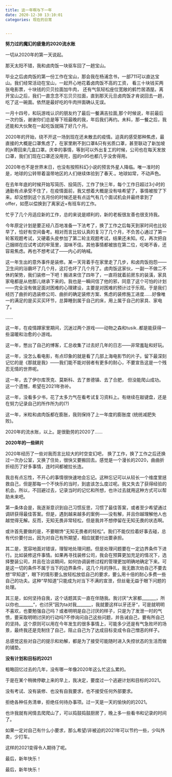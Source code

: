 ```yaml
---
title: 这一年啊与下一年
date: 2020-12-30 13:10:01
categories: 现在的日常


---
```




**努力过的魔幻的疲惫的2020流水账**

一切从2020年的第一天说起。

那天太阳不错，我和卤肉饭一块驱车回了一趟宝山。

毕业之后卤肉饭的第一份工作在宝山，那会我在杨浦念书，一部711可以直达宝山。我们经常活动在宝山，一起开心地花着卤肉饭不高的工资， 看三十块钱买两张电影票，十块钱的贝贝拉面加牛肉， 还有气氛轻松座位宽敞的鹤竹居酒屋。离开宝山之后，我们一直念念不忘贝贝拉面，直到那天元旦卤肉饭才肯说回去一趟，吃了这一碗面。依然是最好吃的牛肉拌面确认无误。

一月十四号，和玩游戏认识的朋友约了最后一餐满吉拉面,那个时候说，年前最后一次约饭，谢谢你们总是等下班最晚的我，年后我们再约。未料，那一餐之后，我还能和大伙聚在一起吃饭就隔了好几个月。

2020年的开始，绕不开这一场到现在还未散去的疫情。迫真的感受那种焦虑，最直接的大概是口罩焦虑了，在家里刷不到口罩&只有劣质口罩，甚至联动了新加坡的jk寄回来几盒口罩。庆幸的事情，等到可以外出复工的时候，公司也在每天发放口罩，我们们现在口罩还没用完，囤的n95也都几乎没舍得用。



2020年也不是世界末日，也没有按照科幻小说的预言外星人降临。唯一准时的是，地球的公转带着温带地区的人们继续体验到了春天.。地球如常，不动声色。

在去年年底的时候开始写简历、投简历，工作了快三年，每个工作日超过3小时的通勤有点承受不住了，在疫情面前，我又想着大概是没有啥希望了，事情被按了下来。却没想到这个五月份的时候还是有点运气有几个面试机会并最终拿到了offer，如愿以偿换到了离家近+有班车的工作。

忙乎了几个月适应新的工作，总的来说是顺利的，新的老板很友善也很支持我。

今年原定计划是要正经八百地准备一下法考了，换了工作之后每天到家时间也比较早了，恰好有空间备考。相对而言比较认真的复习了几个月，不负苦心通过了第一轮客观题考试，又硬着头皮参加了第二轮主观题考试，结果还未知。哎，再次把自己捆绑在应试考试的牢笼里，滋味不佳。其他事情都被放在第二位，吃喝不香，还容易焦虑。再也不想考试了——内心的呐喊。

这一年生出的意外事件是装修。某一天背着手在家里走了几步，和卤肉饭抱怨——卫生间的浴霸坏了几个月，这灯也坏了几个月了。卤肉饭这家伙，一副一不做二不休的架势，我们装修一下吧！搬进来住了四年了，一直将就着前房东的装潢，家具家电都是从他那儿继承下来的。我也是一瞬间信了他的邪，同意了这个可怕的计划——完全没有做足面对困难的心理建设，主要是对困难的预计过于乐观。于是我们经历了曲折的选装修公司、曲折的确定装修方案、焦虑的装修施工进度......好像唯一的满足的是买买买环节，总算睡到属于自己的床，用上属于自己的家具、家电了。

......

这一年，在疫情蹲家里期间，沉迷过两个游戏——动物之森和tusik..都是能获得一些温暖和治愈的小游戏。

这一年，憋出了自己的博客，汇总收集了过去好几年的日志——非常羞耻和好玩。

这一年，没怎么看电影，有点印象的就是看了几部上海电影节的片子。留下最深刻记忆的是《那就是我》——我们能不能对弱者有更多的耐心，不要宣告这是一个残忍无情的世界呢。

这一年，去了伊尔库茨克、莫斯科、去了景德镇、去了合肥， 但没能爬山成功。这一个遗憾，希望在2021年弥补。

这一年，没看多少书，花了太多力气在看考试复习资料上。有继续在敲键盘，还是在努力记录自己的所作所为的(?)

这一年，米粒和卤肉饭都在膨胀，我则保持了上一年度的膨胀度 (统统减肥失败)。 

2020年的流水账，以上。是很勤劳的2020了……





**2020年的一些碎片**

2020年经历了一些对我而言比较大的时空变幻吧， 换了工作，换了工作之后还换过一次办公室，又换了住处，很快又要搬回去。感觉是一个漫长的2020，曲曲折折经历了好多事情，连时间都被拉长连。

我总有点忘性，不开心的事情很快速地会忘记。这种忘记可以从较长一个维度里拯救自己，但是那每一个不快乐的当时，到底该怎么度过呢。我又失去了获得经验的机会。所以，不回避过去，记录当时的记忆和所想，也许过去就用这种方式可以帮助未来吧。

第一条体会是，我逐渐意识到自己习惯反思，习惯了最佳答案，或者至少希望通过调研获得最佳答案。但是，遇到越来越多的案例——没有解，并且你越理解他人也越觉得无解。反而，无知无畏非常轻松，但是我并不想停留在无知无畏的状态啊。

或许首先要做的是，不要眼馋“无知无畏者的轻松”。我们不能仅捡着好事去碰，总有代价要付出，因为对自己有所期望，相应就要付出要承担。

其二是，宽容地面对错误，理智地处理问题。但是处理问题要在一定边界条件下进行。比如装修这件事情。如果再寻找装修公司，我会在预算更加充足的情况下，选择整装公司，并且在洽谈期间，如何协调装修过程的管理更加明确地确定下来。可是这一切的条件不属于当下的边界条件，这几个月的挣扎，我无数次劝自己不要去想“早知道”，眼下的情形要么放轻松放低自己的要求，要么用十倍的耐心多费一些自己的功夫。这种“早知道”只能成为对当下不满的宣泄，但丝毫无益于眼下问题的处理。

其三是，如何坚持自我，这个话题其实一直在伴随我。我讨厌“大家都_______，所以你也_______“，也讨厌”因为ta对我_______，我就要这样以牙还牙“，可是就明明不喜欢，也要勉强自己吗？或者明明是自己讨厌的样子，只是为了发泄一时的气愤，要采取明明讨厌的行动吗?不停询问自己这些问题，并告诫自己，要有所自己的坚持。这个原则可以用在今年发生的很多事情上，可能多少还是有气急败坏的场景，最终我还是克制住了自己，阻止自己为了达成目标变成令自己憎恶的样子。

总感觉这些对自己的提示和劝解，都是为了接受可能随时进入失控状态的生活而做的铺垫。



**没有计划和目标的2021**

粗略回忆过去的几年，没有哪一年像2020年这么忙这么累的。

于是在某个稍微停歇上来的早上，我决定，要度过一个逃避计划和目标的2021。

没有考试、没有装修、也没有自我要求，也不接受任何外部要求。

拒绝各种任务清单，拒绝任何待办事项。过一天是一天的愉快的的2021。

也许我就有闲情去爬爬山了，可以捣鼓捣鼓厨房了，晚上多一些看书和记录的时间了。

如果一定对自己有什么小要求，那么希望/非被迫的2021年可以节约一些，少叫外卖，少打车。

这样的2021变得令人期待了呢。



最后，新年快乐！



最后，新年快乐！